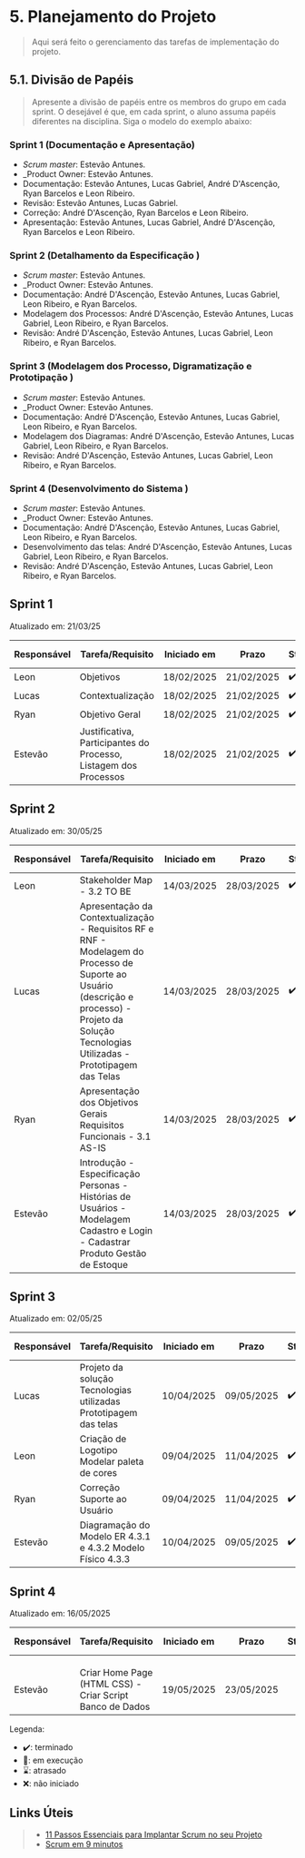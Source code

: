 # 5. Planejamento do Projeto

> Aqui será feito o gerenciamento das tarefas de implementação do projeto.

## 5.1. Divisão de Papéis

> Apresente a divisão de papéis entre os membros do grupo em cada sprint. O desejável é que, em cada sprint, o aluno assuma papéis diferentes na disciplina. Siga o modelo do exemplo abaixo:

### Sprint 1 (Documentação e Apresentação)
- _Scrum master_: Estevão Antunes.
- _Product Owner: Estevão Antunes.
- Documentação: Estevão Antunes, Lucas Gabriel, André D'Ascenção, Ryan Barcelos e Leon Ribeiro.
- Revisão: Estevão Antunes, Lucas Gabriel.
- Correção:  André D'Ascenção, Ryan Barcelos e Leon Ribeiro.
- Apresentação: Estevão Antunes, Lucas Gabriel, André D'Ascenção, Ryan Barcelos e Leon Ribeiro.

### Sprint 2 (Detalhamento da Especificação )
- _Scrum master_: Estevão Antunes.
- _Product Owner: Estevão Antunes.
- Documentação: André D'Ascenção, Estevão Antunes, Lucas Gabriel, Leon Ribeiro, e Ryan Barcelos.
- Modelagem dos Processos: André D'Ascenção, Estevão Antunes, Lucas Gabriel, Leon Ribeiro, e Ryan Barcelos.
- Revisão: André D'Ascenção, Estevão Antunes, Lucas Gabriel, Leon Ribeiro, e Ryan Barcelos.

### Sprint 3 (Modelagem dos Processo, Digramatização e Prototipação )
- _Scrum master_: Estevão Antunes.
- _Product Owner: Estevão Antunes.
- Documentação: André D'Ascenção, Estevão Antunes, Lucas Gabriel, Leon Ribeiro, e Ryan Barcelos.
- Modelagem dos Diagramas: André D'Ascenção, Estevão Antunes, Lucas Gabriel, Leon Ribeiro, e Ryan Barcelos.
- Revisão: André D'Ascenção, Estevão Antunes, Lucas Gabriel, Leon Ribeiro, e Ryan Barcelos.

### Sprint 4 (Desenvolvimento do Sistema )
- _Scrum master_: Estevão Antunes.
- _Product Owner: Estevão Antunes.
- Documentação: André D'Ascenção, Estevão Antunes, Lucas Gabriel, Leon Ribeiro, e Ryan Barcelos.
- Desenvolvimento das telas: André D'Ascenção, Estevão Antunes, Lucas Gabriel, Leon Ribeiro, e Ryan Barcelos.
- Revisão: André D'Ascenção, Estevão Antunes, Lucas Gabriel, Leon Ribeiro, e Ryan Barcelos.
  
## Sprint 1 

Atualizado em: 21/03/25

| Responsável | Tarefa/Requisito                                                               | Iniciado em | Prazo      | Status | Terminado em |
|-------------|----------------------------------------------------------------------------------|-------------|------------|--------|---------------|
| Leon        | Objetivos                                                                       | 18/02/2025  | 21/02/2025 | ✔️     | 21/02/2025    |
| Lucas       | Contextualização                                                                | 18/02/2025  | 21/02/2025 | ✔️     | 21/02/2025    |
| Ryan        | Objetivo Geral                                                                  | 18/02/2025  | 21/02/2025 | ✔️     | 21/02/2025    |
| Estevão     | Justificativa, Participantes do Processo, Listagem dos Processos                | 18/02/2025  | 21/02/2025 | ✔️     | 21/02/2025    |


## Sprint 2

Atualizado em: 30/05/25

| Responsável | Tarefa/Requisito | Iniciado em | Prazo | Status | Terminado em |
|-------------|------------------|-------------|--------|--------|----------------|
| Leon        | Stakeholder Map - 3.2 TO BE | 14/03/2025 | 28/03/2025 | ✔️ | 28/03/2025 |
| Lucas       | Apresentação da Contextualização - Requisitos RF e RNF - Modelagem do Processo de Suporte ao Usuário (descrição e processo) - Projeto da Solução<br>Tecnologias Utilizadas - Prototipagem das Telas | 14/03/2025 | 28/03/2025 | ✔️ | 28/03/2025 |
| Ryan        | Apresentação dos Objetivos Gerais<br>Requisitos Funcionais - 3.1 AS-IS | 14/03/2025 | 28/03/2025 | ✔️ | 28/03/2025 |
| Estevão     | Introdução - Especificação Personas - Histórias de Usuários - Modelagem Cadastro e Login - Cadastrar Produto Gestão de Estoque | 14/03/2025 | 28/03/2025 | ✔️ | 28/03/2025 |
## Sprint 3 

Atualizado em: 02/05/25

| Responsável | Tarefa/Requisito | Iniciado em | Prazo | Status | Terminado em |
|-------------|------------------|-------------|--------|--------|----------------|
| Lucas       | Projeto da solução Tecnologias utilizadas Prototipagem das telas | 10/04/2025 | 09/05/2025 | ✔️ | 09/05/2025 |
| Leon        | Criação de Logotipo Modelar paleta de cores | 09/04/2025 | 11/04/2025 | ✔️ | 10/04/2025 |
| Ryan        | Correção Suporte ao Usuário | 09/04/2025 | 11/04/2025 | ✔️ | 10/04/2025 |
| Estevão     | Diagramação do Modelo ER 4.3.1 e 4.3.2 Modelo Físico 4.3.3 | 10/04/2025 | 09/05/2025 | ✔️ | 08/05/2025 |

## Sprint 4

Atualizado em: 16/05/2025

| Responsável   | Tarefa/Requisito | Iniciado em    | Prazo      | Status | Terminado em    |
| :----         | :----            | :----:         | :----:     | :----: | :----:          |
|               |                  |                |            |        |                 |
|               |                  |                |            |        |                 |
|               |                  |                |            |        |                 |
|Estevão        |Criar Home Page (HTML CSS) - Criar Script Banco de Dados  | 19/05/2025     | 23/05/2025 |   ❌   |                 |

Legenda:
- ✔️: terminado
- 📝: em execução
- ⌛: atrasado
- ❌: não iniciado



## Links Úteis
> - [11 Passos Essenciais para Implantar Scrum no seu Projeto](https://mindmaster.com.br/scrum-11-passos/)
> - [Scrum em 9 minutos](https://www.youtube.com/watch?v=XfvQWnRgxG0)


